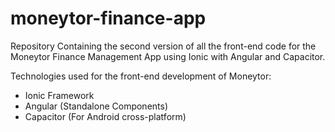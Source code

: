 # moneytor-finance-app
Repository Containing the second version of all the front-end code for the Moneytor Finance Management App using Ionic with Angular and Capacitor.

Technologies used for the front-end development of Moneytor:
- Ionic Framework
- Angular (Standalone Components)
- Capacitor (For Android cross-platform)

